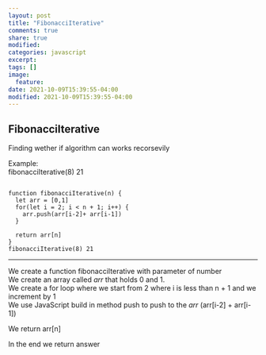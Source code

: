 ```yaml
---
layout: post
title: "FibonacciIterative"
comments: true
share: true
modified:
categories: javascript
excerpt:
tags: []
image:
  feature:
date: 2021-10-09T15:39:55-04:00
modified: 2021-10-09T15:39:55-04:00
---
```


## FibonacciIterative

Finding wether if algorithm can works recorsevily

Example:<br>
fibonacciIterative(8) 21  <br>




~~~

function fibonacciIterative(n) {
  let arr = [0,1]
  for(let i = 2; i < n + 1; i++) {
    arr.push(arr[i-2]+ arr[i-1])
  }

  return arr[n]
}
fibonacciIterative(8) 21
~~~
___

We create a function fibonacciIterative with parameter of number <br>
We create an array called *arr* that holds 0 and 1.<br>
We create a for loop where we start from 2 where i is less than n + 1 and we increment by 1 <br>
We use JavaScript build in method push to push to the *arr* (arr[i-2] + arr[i-1])


We return arr[n] <br>

In the end we return answer

